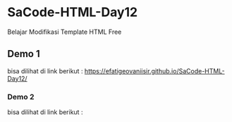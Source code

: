 # SaCode-HTML-Day12
Belajar Modifikasi Template HTML Free

## Demo 1
bisa dilihat di link berikut : https://efatigeovaniisir.github.io/SaCode-HTML-Day12/

### Demo 2
bisa dilihat di link berikut :
